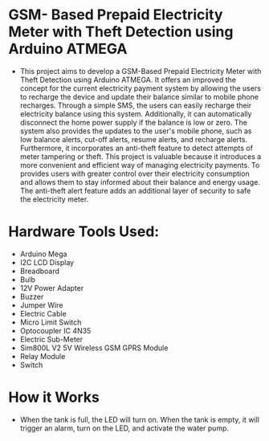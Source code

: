 # GSM- Based Prepaid Electricity Meter with Theft Detection using Arduino ATMEGA
 - This project aims to develop a GSM-Based Prepaid Electricity Meter with Theft Detection using Arduino ATMEGA. It offers an improved the concept for the current electricity payment system by allowing the users to recharge the device and update their balance similar to mobile phone recharges. Through a simple SMS, the users can easily recharge their electricity balance using this system. Additionally, it can automatically disconnect the home power supply if the balance is low or zero. The system also provides the updates to the user's mobile phone, such as low balance alerts, cut-off alerts, resume alerts, and recharge alerts. Furthermore, it incorporates an anti-theft feature to detect attempts of meter tampering or theft. This project is valuable because it introduces a more convenient and efficient way of managing electricity payments. To provides users with greater control over their electricity consumption and allows them to stay informed about their balance and energy usage. The anti-theft alert feature adds an additional layer of security to safe the electricity meter.
# Hardware Tools Used:
  - Arduino Mega
  - I2C LCD Display
  - Breadboard
  - Bulb
  - 12V Power Adapter
  - Buzzer
  - Jumper Wire
  - Electric Cable
  - Micro Limit Switch
  - Optocoupler IC 4N35
  - Electric Sub-Meter
  - Sim800L V2 5V Wireless GSM GPRS Module
  - Relay Module
  - Switch
# How it Works
- When the tank is full, the LED will turn on. When the tank is empty, it will trigger an alarm, turn on the LED, and activate the water pump.
